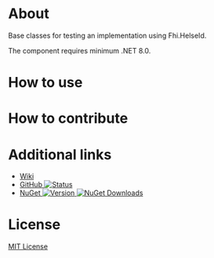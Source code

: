 # About
Base classes for testing an implementation using Fhi.HelseId.

The component requires minimum .NET 8.0.

# How to use

# How to contribute

# Additional links
* [Wiki](https://github.com/folkehelseinstituttet/fhi.helseid/wiki)
* [GitHub ![Status](https://github.com/FHIDev/fhi.helseid/actions/workflows/Fhi.HelseId.Nuget.yml/badge.svg)](https://github.com/FHIDev/fhi.helseid)
* [NuGet ![Version](https://img.shields.io/nuget/v/Fhi.HelseId.TestSupport) ![NuGet Downloads](https://img.shields.io/nuget/dt/Fhi.HelseId.TestSupport.svg)](https://www.nuget.org/packages/Fhi.HelseId.TestSupport)
 
# License
[MIT License](https://licenses.nuget.org/MIT)
